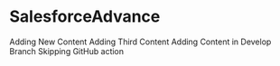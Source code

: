 # SalesforceAdvance
Adding New Content
Adding Third Content
Adding Content in Develop Branch
Skipping GitHub action

